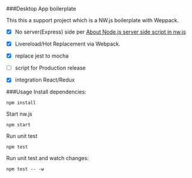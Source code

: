 ###Desktop App boilerplate

This this a support project which is a NW.js boilerplate with Weppack.

* [x] No server(Express) side per <a href="https://github.com/nwjs/nw.js/wiki/About-Node.js-server-side-script-in-nw.js">About Node.js server side script in nw.js</a>
* [x] Livereload/Hot Replacement via Webpack.
* [x] replace jest to mocha
* [ ] script for Production release
* [x] integration React/Redux


###Usage
Install dependencies:
```
npm install
```
Start nw.js
```
npm start
```

Run unit test
```
npm test
```

Run unit test and watch changes:
```
npm test -- -w
```

